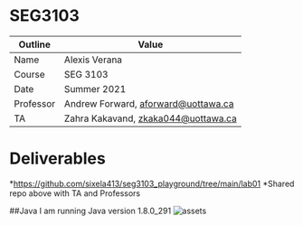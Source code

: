 # SEG3103

| Outline | Value |
| --- | --- |
| Name | Alexis Verana |
| Course | SEG 3103 |
| Date | Summer 2021 |
| Professor | Andrew Forward, aforward@uottawa.ca |
| TA | Zahra Kakavand, zkaka044@uottawa.ca |

# Deliverables
*https://github.com/sixela413/seg3103_playground/tree/main/lab01
*Shared repo above with TA and Professors

##Java 
I am running Java version 1.8.0_291
![assets](java_install.jpg)

